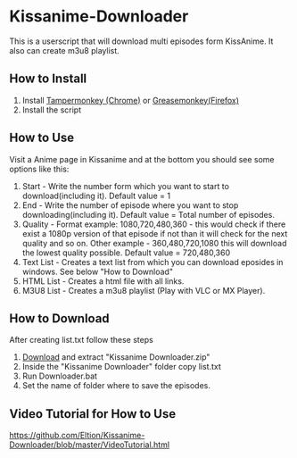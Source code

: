 # Kissanime-Downloader
This is a userscript that will download multi episodes form KissAnime. It also can create m3u8 playlist.

## How to Install
1. Install [Tampermonkey (Chrome)](https://chrome.google.com/webstore/detail/tampermonkey/dhdgffkkebhmkfjojejmpbldmpobfkfo) or [ Greasemonkey(Firefox)](https://addons.mozilla.org/firefox/addon/greasemonkey/)
2. Install the script

## How to Use
Visit a Anime page in Kissanime and at the bottom you should see some options like this:
1. Start - Write the number form which you want to start to download(including it). Default value = 1
2. End - Write the number of episode where you want to stop downloading(including it). Default value = Total number of episodes.
3. Quality - Format example: 1080,720,480,360 - this would check if there exist a 1080p version of that episode if not than it will check for the next quality and so on. Other example - 360,480,720,1080 this will download the lowest quality possible. Default value = 720,480,360
4. Text List - Creates a text list from which you can download eposides in windows. See below "How to Download"
5. HTML List - Creates a html file with all links.
6. M3U8 List - Creates a m3u8 playlist (Play with VLC or MX Player).

## How to Download
After creating list.txt follow these steps
1. [Download](https://github.com/Eltion/Kissanime-Downloader/raw/master/KissAnime%20Downloader.zip) and extract "Kissanime Downloader.zip"
2. Inside the "Kissanime Downloader" folder copy list.txt
3. Run Downloader.bat
4. Set the name of folder where to save the episodes.

## Video Tutorial for How to Use

https://github.com/Eltion/Kissanime-Downloader/blob/master/VideoTutorial.html
